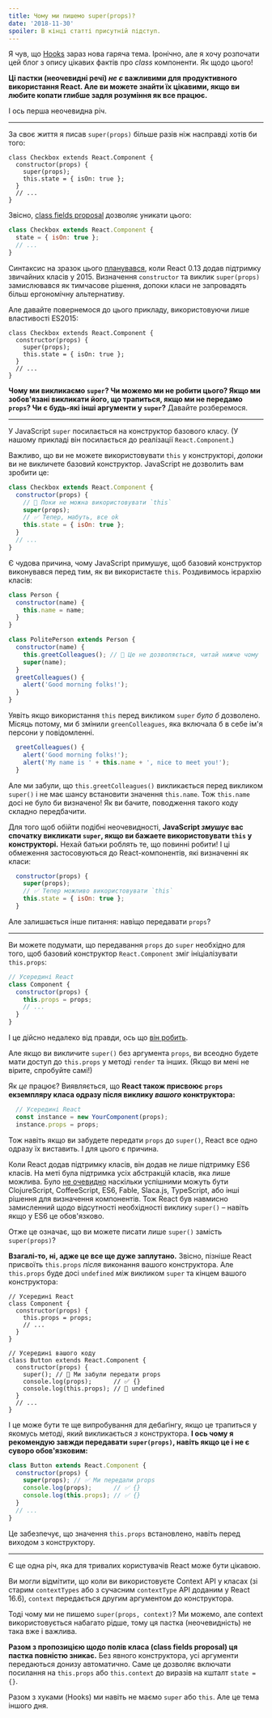 ```yaml
---
title: Чому ми пишемо super(props)?
date: '2018-11-30'
spoiler: В кінці статті присутній підступ.
---
```



Я чув, що [Hooks](https://reactjs.org/docs/hooks-intro.html) зараз нова гаряча тема. Іронічно, але я хочу розпочати цей блог з опису цікавих фактів про *class* компоненти. Як щодо цього!

**Ці пастки (неочевидні речі) *не є* важливими для продуктивного використання React. Але ви можете знайти їх цікавими, якщо ви любите копати глибше задля розуміння як все працює.**


І ось перша неочевидна річ.

---

За своє життя я писав `super(props)` більше разів ніж насправді хотів би того:

```jsx{3}
class Checkbox extends React.Component {
  constructor(props) {
    super(props);
    this.state = { isOn: true };
  }
  // ...
}
```

Звісно, [class fields proposal](https://github.com/tc39/proposal-class-fields) дозволяє уникати цього:

```jsx
class Checkbox extends React.Component {
  state = { isOn: true };
  // ...
}
```

Синтаксис на зразок цього [планувався](https://reactjs.org/blog/2015/01/27/react-v0.13.0-beta-1.html#es7-property-initializers), коли React 0.13 додав підтримку звичайних класів у 2015. Визначення `constructor` та виклик `super(props)` замислювався як тимчасове рішення, допоки класи не запровадять більш ергономічну альтернативу.

Але давайте повернемося до цього прикладу, використовуючи лише властивості ES2015:

```jsx{3}
class Checkbox extends React.Component {
  constructor(props) {
    super(props);
    this.state = { isOn: true };
  }
  // ...
}
```

**Чому ми викликаємо `super`? Чи можемо ми не робити цього? Якщо ми зобов'язані викликати його, що трапиться, якщо ми не передамо `props`? Чи є будь-які інші аргументи у `super`?** Давайте розберемося.

---

У JavaScript `super` посилається на конструктор базового класу. (У нашому прикладі він посилається до реалізації `React.Component`.)

Важливо, що ви не можете використовувати `this` у конструкторі, *допоки* ви не викличете базовий конструктор. JavaScript не дозволить вам зробити це:


```jsx
class Checkbox extends React.Component {
  constructor(props) {
    // 🔴 Поки не можна використовувати `this`
    super(props);
    // ✅ Тепер, мабуть, все ok
    this.state = { isOn: true };
  }
  // ...
}
```

Є чудова причина, чому JavaScript примушує, щоб базовий конструктор виконувався перед тим, як ви використаєте `this`. Роздивимось ієрархію класів:

```jsx
class Person {
  constructor(name) {
    this.name = name;
  }
}

class PolitePerson extends Person {
  constructor(name) {
    this.greetColleagues(); // 🔴 Це не дозволяється, читай нижче чому
    super(name);
  }
  greetColleagues() {
    alert('Good morning folks!');
  }
}
```

Уявіть якщо використання `this` перед викликом `super` *було б* дозволено. Місяць потому, ми б змінили `greenColleagues`, яка включала б в себе ім'я персони у повідомленні.

```jsx
  greetColleagues() {
    alert('Good morning folks!');
    alert('My name is ' + this.name + ', nice to meet you!');
  }
```

Але ми забули, що `this.greetColleagues()` викликається перед викликом `super()` і не має шансу встановити значення `this.name`. Тож `this.name` досі не було би визначено! Як ви бачите, поводження такого коду складно передбачити.

Для того щоб обійти подібні неочевидності, **JavaScript *змушує* вас спочатку викликати `super`, якщо ви бажаете використовувати `this` у конструкторі.** Нехай батьки роблять те, що повинні робити! І ці обмеження застосовуються до React-компонентів, які визначенні як класи:


```jsx
  constructor(props) {
    super(props);
    // ✅ Тепер можливо використовувати `this`
    this.state = { isOn: true };
  }
```

Але залишається інше питання: навіщо передавати `props`?

---

Ви можете подумати, що передавання `props` до `super` необхідно для того, щоб базовий конструктор `React.Component` зміг ініціалізувати `this.props`:

```jsx
// Усередині React
class Component {
  constructor(props) {
    this.props = props;
    // ...
  }
}
```

І це дійсно недалеко від правди, ось що [він робить](https://github.com/facebook/react/blob/1d25aa5787d4e19704c049c3cfa985d3b5190e0d/packages/react/src/ReactBaseClasses.js#L22).

Але якщо ви викличите `super()` без аргумента `props`, ви всеодно будете мати доступ до `this.props` у методі `render` та інших. (Якщо ви мені не вірите, спробуйте самі!)

Як *це* працює? Виявляється, що **React також присвоює `props` екземпляру класа одразу після виклику *вашого* конктруктора:**


```jsx
  // Усередині React
  const instance = new YourComponent(props);
  instance.props = props;
```

Тож навіть якщо ви забудете передати `props` до `super()`, React все одно одразу їх виставить. І для цього є причина.

Коли React додав підтримку класів, він додав не лише підтримку ES6 класів. На меті була підтримка усіх абстракцій класів, яка лише можлива. Було [не очевидно](https://reactjs.org/blog/2015/01/27/react-v0.13.0-beta-1.html#other-languages) наскільки успішними можуть бути ClojureScript, CoffeeScript, ES6, Fable, Slaca.js, TypeScript, або інші рішення для визначення компонентів. Тож React був навмисно замисленний щодо відсутності необхідності виклику `super()` – навіть якщо у ES6 це обов'язково.

Отже це означає, що ви можете писати лише `super()` замість `super(props)`?

**Взагалі-то, ні, адже це все ще дуже заплутано.** Звісно, пізніше React присвоїть `this.props` *після* виконання вашого конструктора. Але `this.props` буде досі `undefined` *між* викликом `super` та кінцем вашого конструктора:


```jsx{14}
// Усередині React
class Component {
  constructor(props) {
    this.props = props;
    // ...
  }
}

// Усередині вашого коду
class Button extends React.Component {
  constructor(props) {
    super(); // 😬 Ми забули передати props
    console.log(props);      // ✅ {}
    console.log(this.props); // 😬 undefined 
  }
  // ...
}
```

І це може бути те ще випробування для дебаґінгу, якщо це трапиться у якомусь методі, який викликається *з* конструктора. **І ось чому я рекомендую завжди передавати `super(props)`, навіть якщо це і не є суворо обов'язковим:**

```jsx
class Button extends React.Component {
  constructor(props) {
    super(props); // ✅ Ми передали props
    console.log(props);      // ✅ {}
    console.log(this.props); // ✅ {}
  }
  // ...
}
```

Це забезпечує, що значення `this.props` встановлено, навіть перед виходом з конструктору.

-----

Є ще одна річ, яка для тривалих користувачів React може бути цікавою.

Ви могли відмітити, що коли ви використовуєте Context API у класах (зі старим `contextTypes` або з сучасним `contextType` API доданим у React 16.6), `context` передається другим аргументом до конструктора.

Тоді чому ми не пишемо `super(props, context)`? Ми можемо, але context використовується набагато рідше, тому ця пастка (неочевидність) не така вже і важлива.

**Разом з пропозицією щодо полів класа (class fields proposal) ця пастка повністю зникає.** Без явного конструктора, усі аргументи передаються донизу автоматично. Саме це дозволяє включати посилання на `this.props` або `this.context` до виразів на кшталт `state = {}`.

Разом з хуками (Hooks) ми навіть не маємо `super` або `this`. Але це тема іншого дня.
